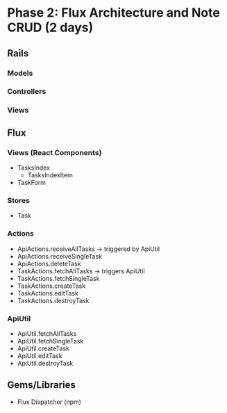 # Phase 2: Flux Architecture and Note CRUD (2 days)

## Rails
### Models

### Controllers

### Views

## Flux
### Views (React Components)
* TasksIndex
  - TasksIndexItem
* TaskForm

### Stores
* Task

### Actions
* ApiActions.receiveAllTasks -> triggered by ApiUtil
* ApiActions.receiveSingleTask
* ApiActions.deleteTask
* TaskActions.fetchAllTasks -> triggers ApiUtil
* TaskActions.fetchSingleTask
* TaskActions.createTask
* TaskActions.editTask
* TaskActions.destroyTask

### ApiUtil
* ApiUtil.fetchAllTasks
* ApiUtil.fetchSingleTask
* ApiUtil.createTask
* ApiUtil.editTask
* ApiUtil.destroyTask

## Gems/Libraries
* Flux Dispatcher (npm)
